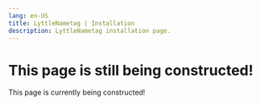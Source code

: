 ```yaml
---
lang: en-US
title: LyttleNametag | Installation
description: LyttleNametag installation page.
---
```


# This page is still being constructed!

This page is currently being constructed!
